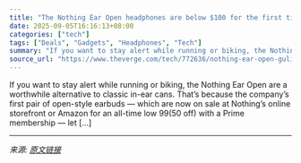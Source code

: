 ```yaml
---
title: "The Nothing Ear Open headphones are below $100 for the first time"
date: 2025-09-05T16:16:13+08:00
categories: ["tech"]
tags: ["Deals", "Gadgets", "Headphones", "Tech"]
summary: "If you want to stay alert while running or biking, the Nothing Ear Open are a worthwhile alternative to classic in-ear cans. That’s because the company’s first pair of open-style earbuds — which are n"
source_url: "https://www.theverge.com/tech/772636/nothing-ear-open-gulikit-es-pro-switch-2-controller-deal-sale"
---
```


If you want to stay alert while running or biking, the Nothing Ear Open are a worthwhile alternative to classic in-ear cans. That’s because the company’s first pair of open-style earbuds — which are now on sale at Nothing’s online storefront or Amazon for an all-time low $99 ($50 off) with a Prime membership — let [&#8230;]

---

*来源: [原文链接](https://www.theverge.com/tech/772636/nothing-ear-open-gulikit-es-pro-switch-2-controller-deal-sale)*
